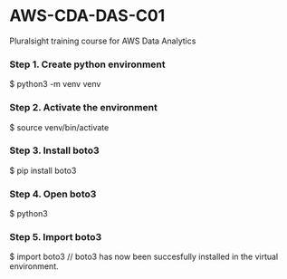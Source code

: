 # AWS-CDA-DAS-C01
Pluralsight training course for AWS Data Analytics 

### Step 1. Create python environment
$ python3 -m venv venv

### Step 2. Activate the environment
$ source venv/bin/activate

### Step 3. Install boto3
$ pip install boto3

### Step 4. Open boto3
$ python3

### Step 5. Import boto3
$ import boto3
// boto3 has now been succesfully installed in the virtual environment.
